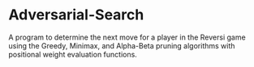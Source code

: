 Adversarial-Search
==================
A program to determine the next move for a player in the Reversi game using the Greedy, Minimax, and Alpha-Beta pruning algorithms with positional weight
evaluation functions.
